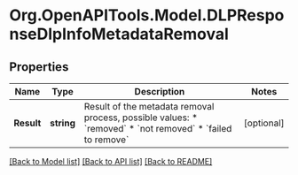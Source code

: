 
# Org.OpenAPITools.Model.DLPResponseDlpInfoMetadataRemoval

## Properties

Name | Type | Description | Notes
------------ | ------------- | ------------- | -------------
**Result** | **string** | Result of the metadata removal process, possible values: * &#x60;removed&#x60; * &#x60;not removed&#x60; * &#x60;failed to remove&#x60;  | [optional] 

[[Back to Model list]](../README.md#documentation-for-models)
[[Back to API list]](../README.md#documentation-for-api-endpoints)
[[Back to README]](../README.md)

